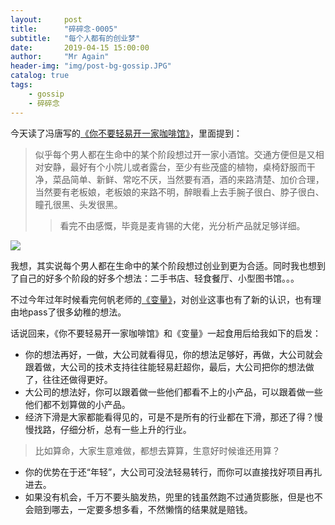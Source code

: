 ```yaml
---
layout:     post 
title:      "碎碎念-0005"
subtitle:   "每个人都有的创业梦"
date:       2019-04-15 15:00:00
author:     "Mr Again"
header-img: "img/post-bg-gossip.JPG"
catalog: true
tags:
    - gossip
    - 碎碎念
---
```


今天读了冯唐写的[《你不要轻易开一家咖啡馆》](https://mp.weixin.qq.com/s?__biz=MjM5OTI4MzQxNA==&mid=2651924640&idx=1&sn=aa601ca2d63aa1474a055aea3caa8c18&chksm=bcd857198bafde0f4722112adecd42b104c21c8fd8141f447949f9eb11a9aea23c09c44a03eb&mpshare=1&scene=2&srcid=&from=timeline&ascene=2&devicetype=android-25&version=2700033c&nettype=WIFI&abtest_cookie=BAABAAoACwASABMABQAjlx4AW5keAMWZHgDRmR4A3JkeAAAA&lang=en&pass_ticket=0bv7Tdd1LTvyQepr93g9IfQP20uY166FarlWSa7ryy20KRCEbwDd6Up2wPWHGdeT&wx_header=1)，里面提到：
> 似乎每个男人都在生命中的某个阶段想过开一家小酒馆。交通方便但是又相对安静，最好有个小院儿或者露台，至少有些茂盛的植物，桌椅舒服而干净，菜品简单、新鲜、常吃不厌，当然要有酒，酒的来路清楚、加价合理，当然要有老板娘，老板娘的来路不明，醉眼看上去手腕子很白、脖子很白、瞳孔很黑、头发很黑。
>> 看完不由感慨，毕竟是麦肯锡的大佬，光分析产品就足够详细。

![](http://ww1.sinaimg.cn/large/aaad9794ly1g23dq4ov5yj20u013z0tq.jpg)

我想，其实说每个男人都在生命中的某个阶段想过创业到更为合适。同时我也想到了自己的好多个阶段的好多个想法：二手书店、轻食餐厅、小型图书馆。。。

不过今年过年时候看完何帆老师的[《变量》](https://book.douban.com/subject/30418697/)，对创业这事也有了新的认识，也有理由地pass了很多幼稚的想法。

话说回来，《你不要轻易开一家咖啡馆》和《变量》一起食用后给我如下的启发：

* 你的想法再好，一做，大公司就看得见，你的想法足够好，再做，大公司就会跟着做，大公司的技术支持往往能轻易赶超你，最后，大公司把你的想法做了，往往还做得更好。
* 大公司的想法好，你可以跟着做一些他们都看不上的小产品，可以跟着做一些他们都不划算做的小产品。
* 经济下滑是大家都能看得见的，可是不是所有的行业都在下滑，那还了得？慢慢找路，仔细分析，总有一些上升的行业。
> 比如算命，大家生意难做，都想去算算，生意好时候谁还用算？
* 你的优势在于还“年轻”，大公司可没法轻易转行，而你可以直接找好项目再扎进去。
* 如果没有机会，千万不要头脑发热，兜里的钱虽然跑不过通货膨胀，但是也不会赔到哪去，一定要多想多看，不然懒惰的结果就是赔钱。
